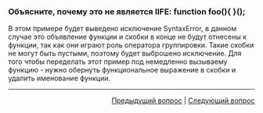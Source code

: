 ### Объясните, почему это не является IIFE: function foo(){ }();

В этом примере будет выведено исключение SyntaxError, в данном случае это объявление функции и скобки в конце не будут отнесены к функции, так как они играют роль оператора группировки. Такие скобки не могут быть пустыми, поэтому будет выброшено исключение. Для того чтобы переделать этот пример под немедленно вызываему функцию - нужно обернуть функциональное выражение в скобки и удалить именование функции.

---

<div align="right">
<a href="4.md">Предыдущий вопрос</a> | <a href="6.md">Следующий вопрос</a>
</div>
